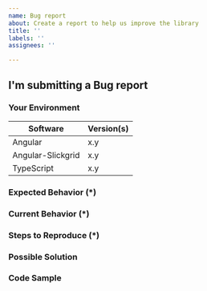 ```yaml
---
name: Bug report
about: Create a report to help us improve the library
title: ''
labels: ''
assignees: ''

---
```


<!---
Thanks for filing a Feature Request! However, before you submit, please read the following:
1. Search open/closed issues before submitting a new one.
2. If your issue is more of question... did you read all Wikis? Or haved you considered asking on Stack Overflow?
3. Also note that we ask you to fill in all sections with an (*) in its title else it will be closed by our bot.
-->

## I'm submitting a Bug report

### Your Environment
<!--- Include as many relevant details as possible about the library versions -->
| Software                | Version(s) |
| -------------------- | -------- |
| Angular                  | x.y        | 
| Angular-Slickgrid   | x.y        | 
| TypeScript              | x.y        | 

### Expected Behavior (*)
<!--- Tell us what should happen in normal use -->

### Current Behavior (*)
<!--- Tell us what happens instead of the expected behavior -->
<!--- If you are seeing an error, please include the full error message and stack trace -->

### Steps to Reproduce (*)
<!-- please provide steps to reproduce the bug -->

### Possible Solution
<!--- Not obligatory, but suggest a fix/reason for the bug -->

### Code Sample
<!-- Please provide Stackblitz, Gist or Code Sample to reproduce the issue -->
